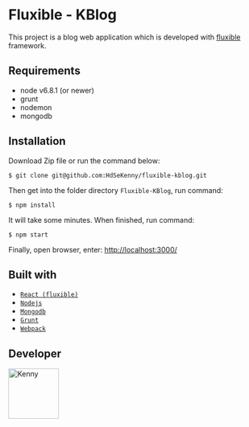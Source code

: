 # Fluxible - KBlog
This project is a blog web application which is developed with [fluxible](http://fluxible.io/) framework.


## Requirements

- node v6.8.1 (or newer)
- grunt
- nodemon
- mongodb

## Installation

Download Zip file or run the command below:
```shell
$ git clone git@github.com:HdSeKenny/fluxible-kblog.git
```

Then get into the folder directory `Fluxible-KBlog`, run command:

```shell
$ npm install
```

It will take some minutes. When finished, run command:
```shell
$ npm start
```

Finally, open browser, enter: [http://localhost:3000/](http://localhost:3000/)

## Built with

- [`React (fluxible)`](http://fluxible.io/)
- [`Nodejs`](https://nodejs.org)
- [`Mongodb`](https://www.mongodb.com/)
- [`Grunt`](http://gruntjs.com/)
- [`Webpack`](https://webpack.github.io/docs/)

## Developer

<img alt="Kenny" src="https://avatar-cdn.atlassian.com/2cc88cd37d6c1381a46a597922cb11e5" width="100">

